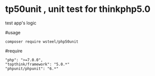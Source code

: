tp50unit , unit test for thinkphp5.0
==

test app's logic

#usage
    
    composer require wsteel/php50unit

#require
    
    "php": ">=7.0.0",
    "topthink/framework": "5.0.*"
    "phpunit/phpunit": "6.*"

#

```php



```